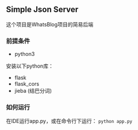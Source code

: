 ## Simple Json Server

这个项目是WhatsBlog项目的简易后端

### 前提条件

* python3

安装以下python库：
* flask
* flask_cors
* jieba (结巴分词)

### 如何运行
在IDE运行app.py，或在命令行下运行：
`python app.py`